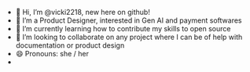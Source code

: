 - 👋 Hi, I’m @vicki2218, new here on github!
- 👀 I’m a Product Designer, interested in Gen AI and payment softwares
- 🌱 I’m currently learning how to contribute my skills to open source 
- 💞️ I’m looking to collaborate on any project where I can be of help with documentation or product design 
- 😄 Pronouns: she / her
- 


<!---
vicki2218/vicki2218 is a ✨ special ✨ repository because its `README.md` (this file) appears on your GitHub profile.
You can click the Preview link to take a look at your changes.
--->
